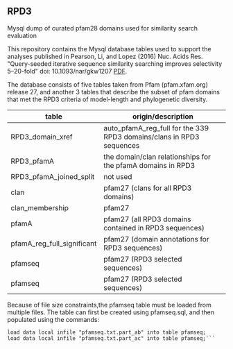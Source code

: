 ## RPD3
Mysql dump of curated pfam28 domains used for similarity search evaluation

This repository contains the Mysql database tables used to support the
analyses published in Pearson, Li, and Lopez (2016) Nuc. Acids
Res. "Query-seeded iterative sequence similarity searching improves
selectivity 5–20-fold" doi: 10.1093/nar/gkw1207 [PDF](http://nar.oxfordjournals.org/content/early/2016/12/06/nar.gkw1207.full.pdf?keytype=ref&ijkey=uaAN5MkncaWIr0S).

The database consists of five tables taken from Pfam (pfam.xfam.org)
release 27, and another 3 tables that describe the subset of pfam
domains that met the RPD3 criteria of model-length and phylogenetic
diversity.

table | origin/description
------|-------------------
RPD3_domain_xref | auto_pfamA_reg_full for the 339 RPD3 domains/clans in RPD3 sequences
RPD3_pfamA | the domain/clan relationships for the pfamA domains in RPD3
RPD3_pfamA_joined_split |  not used
clan | pfam27 (clans for all RPD3 domains)
clan_membership | pfam27
pfamA | pfam27 (all RPD3 domains contained in RPD3 sequences)
pfamA_reg_full_significant | pfam27 (domain annotations for RPD3 sequences)
pfamseq | pfam27  (RPD3 selected sequences)
pfamseq | pfam27  (RPD3 selected sequences)

Because of file size constraints,the pfamseq table must be loaded from
multiple files.  The table can first be created using pfamseq.sql, and
then populated using the commands:

```load data local infile "pfamseq.txt.part_aa" into table pfamseq;
load data local infile "pfamseq.txt.part_ab" into table pfamseq;
load data local infile "pfamseq.txt.part_ac" into table pfamseq;```
